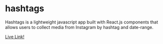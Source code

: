 # hashtags
Hashtags is a lightweight javascript app built with React.js components that allows users to collect media from Instagram by hashtag and date-range.

[Live Link!](https://josefdaly.github.io/hashtags)
